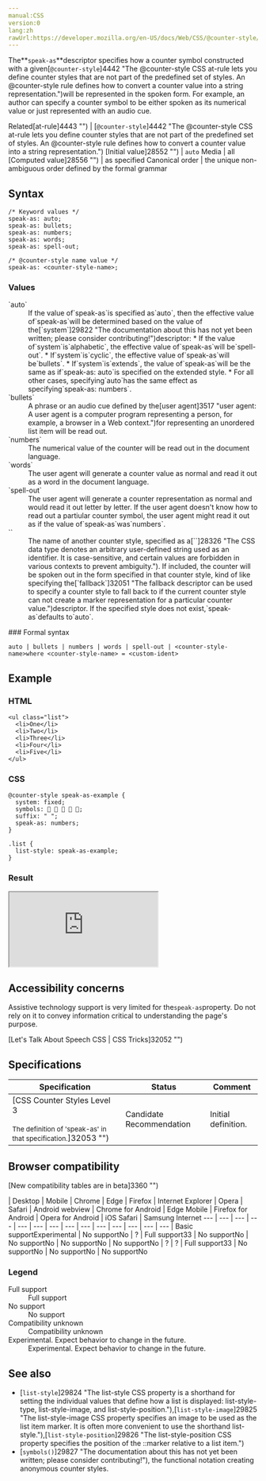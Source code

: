 ```yaml
---
manual:CSS
version:0
lang:zh
rawUrl:https://developer.mozilla.org/en-US/docs/Web/CSS/@counter-style/speak-as
---
```






The**`speak-as`**descriptor specifies how a counter symbol constructed with a given[`@counter-style`]4442 "The @counter-style CSS at-rule lets you define counter styles that are not part of the predefined set of styles. An @counter-style rule defines how to convert a counter value into a string representation.")will be represented in the spoken form. For example, an author can specify a counter symbol to be either spoken as its numerical value or just represented with an audio cue.


Related[at-rule]4443 "") | [`@counter-style`]4442 "The @counter-style CSS at-rule lets you define counter styles that are not part of the predefined set of styles. An @counter-style rule defines how to convert a counter value into a string representation.") 
[Initial value]28552 "") | `auto` 
Media | all 
[Computed value]28556 "") | as specified 
Canonical order | the unique non-ambiguous order defined by the formal grammar 


## Syntax<a name="Syntax"></a>

```
/* Keyword values */
speak-as: auto;
speak-as: bullets;
speak-as: numbers;
speak-as: words;
speak-as: spell-out;

/* @counter-style name value */
speak-as: <counter-style-name>;
```

### Values<a name="Values"></a>
<dl><dt id=''>`auto`</dt><dd>If the value of`speak-as`is specified as`auto`, then the effective value of`speak-as`will be determined based on the value of the[`system`]29822 "The documentation about this has not yet been written; please consider contributing!")descriptor:
* If the value of`system`is`alphabetic`, the effective value of`speak-as`will be`spell-out`.
* If`system`is`cyclic`, the effective value of`speak-as`will be`bullets`.
* If`system`is`extends`, the value of`speak-as`will be the same as if`speak-as: auto`is specified on the extended style.
* For all other cases, specifying`auto`has the same effect as specifying`speak-as: numbers`.
</dd><dt id=''>`bullets`</dt><dd>A phrase or an audio cue defined by the[user agent]3517 "user agent: A user agent is a computer program representing a person, for example, a browser in a Web context.")for representing an unordered list item will be read out.</dd><dt id=''>`numbers`</dt><dd>The numerical value of the counter will be read out in the document language.</dd><dt id=''>`words`</dt><dd>The user agent will generate a counter value as normal and read it out as a word in the document language.</dd><dt id=''>`spell-out`</dt><dd>The user agent will generate a counter representation as normal and would read it out letter by letter. If the user agent doesn&#39;t know how to read out a partiular counter symbol, the user agent might read it out as if the value of`speak-as`was`numbers`.</dd><dt id=''>`<counter-style-name>`</dt><dd>The name of another counter style, specified as a[`<custom-ident>`]28326 "The <custom-ident> CSS data type denotes an arbitrary user-defined string used as an identifier. It is case-sensitive, and certain values are forbidden in various contexts to prevent ambiguity."). If included, the counter will be spoken out in the form specified in that counter style, kind of like specifying the[`fallback`]32051 "The fallback descriptor can be used to specify a counter style to fall back to if the current counter style can not create a marker representation for a particular counter value.")descriptor. If the specified style does not exist,`speak-as`defaults to`auto`.</dd></dl>
### Formal syntax<a name="Formal_syntax"></a>

```
auto | bullets | numbers | words | spell-out | <counter-style-name>where <counter-style-name> = <custom-ident>
```

## Example<a name="Example"></a>

### HTML<a name="HTML"></a>

```
<ul class="list">
  <li>One</li>
  <li>Two</li>
  <li>Three</li>
  <li>Four</li>
  <li>Five</li>
</ul>
```

### CSS<a name="CSS"></a>

```
@counter-style speak-as-example {
  system: fixed;
  symbols:     ;
  suffix: " ";
  speak-as: numbers;
}

.list {
  list-style: speak-as-example;    
}
```

### Result<a name="Result"></a>


<iframe src='https://mdn.mozillademos.org/en-US/docs/Web/CSS/@counter-style/speak-as$samples/Example?revision=1367949' width='null' height='null'></iframe>



## Accessibility concerns<a name="Accessibility_concerns"></a>


Assistive technology support is very limited for the`speak-as`property. Do not rely on it to convey information critical to understanding the page&#39;s purpose.



[Let&#39;s Talk About Speech CSS | CSS Tricks]32052 "")


## Specifications<a name="Specifications"></a>

Specification | Status | Comment 
 ---  |  ---  |  ---  | 
[CSS Counter Styles Level 3<br></br><small>The definition of &#39;speak-as&#39; in that specification.</small>]32053 "") | Candidate Recommendation | Initial definition. 


## Browser compatibility<a name="Browser_compatibility"></a>




[New compatibility tables are in beta<i></i>]3360 "")

 | <abbr>Desktop<i></i></abbr> | <abbr>Mobile<i></i></abbr> 
 | <abbr>Chrome<i></i></abbr> | <abbr>Edge<i></i></abbr> | <abbr>Firefox<i></i></abbr> | <abbr>Internet Explorer<i></i></abbr> | <abbr>Opera<i></i></abbr> | <abbr>Safari<i></i></abbr> | <abbr>Android webview<i></i></abbr> | <abbr>Chrome for Android<i></i></abbr> | <abbr>Edge Mobile<i></i></abbr> | <abbr>Firefox for Android<i></i></abbr> | <abbr>Opera for Android<i></i></abbr> | <abbr>iOS Safari<i></i></abbr> | <abbr>Samsung Internet<i></i></abbr> 
 ---  |  ---  |  ---  |  ---  |  ---  |  ---  |  ---  |  ---  |  ---  |  ---  |  ---  |  ---  |  ---  |  ---  | 
Basic support<abbr>Experimental<i></i></abbr> | <abbr>No support</abbr>No | <abbr>?</abbr> | <abbr>Full support</abbr>33 | <abbr>No support</abbr>No | <abbr>No support</abbr>No | <abbr>No support</abbr>No | <abbr>No support</abbr>No | <abbr>?</abbr> | <abbr>?</abbr> | <abbr>Full support</abbr>33 | <abbr>No support</abbr>No | <abbr>No support</abbr>No | <abbr>No support</abbr>No 


### Legend<a name="Legend"></a>
<dl><dt id=''><abbr>Full support</abbr></dt><dd>Full support</dd><dt id=''><abbr>No support</abbr></dt><dd>No support</dd><dt id=''><abbr>Compatibility unknown</abbr></dt><dd>Compatibility unknown</dd><dt id=''><abbr>Experimental. Expect behavior to change in the future.<i></i></abbr></dt><dd>Experimental. Expect behavior to change in the future.</dd></dl>





## See also<a name="See_also"></a>

* [`list-style`]29824 "The list-style CSS property is a shorthand for setting the individual values that define how a list is displayed: list-style-type, list-style-image, and list-style-position."),[`list-style-image`]29825 "The list-style-image CSS property specifies an image to be used as the list item marker. It is often more convenient to use the shorthand list-style."),[`list-style-position`]29826 "The list-style-position CSS property specifies the position of the ::marker relative to a list item.")
* [`symbols()`]29827 "The documentation about this has not yet been written; please consider contributing!"), the functional notation creating anonymous counter styles.



